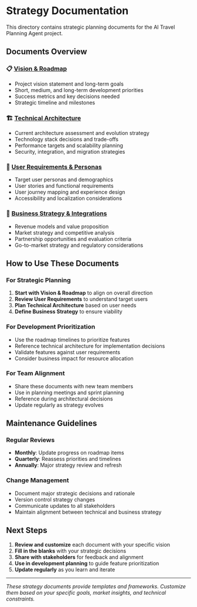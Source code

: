 # Strategy Documentation

This directory contains strategic planning documents for the AI Travel Planning Agent project.

## Documents Overview

### 📋 [Vision & Roadmap](./vision-roadmap.md)
- Project vision statement and long-term goals
- Short, medium, and long-term development priorities
- Success metrics and key decisions needed
- Strategic timeline and milestones

### 🏗️ [Technical Architecture](./technical-architecture.md)
- Current architecture assessment and evolution strategy
- Technology stack decisions and trade-offs
- Performance targets and scalability planning
- Security, integration, and migration strategies

### 👥 [User Requirements & Personas](./user-requirements.md)
- Target user personas and demographics
- User stories and functional requirements
- User journey mapping and experience design
- Accessibility and localization considerations

### 💼 [Business Strategy & Integrations](./business-integrations.md)
- Revenue models and value proposition
- Market strategy and competitive analysis
- Partnership opportunities and evaluation criteria
- Go-to-market strategy and regulatory considerations

## How to Use These Documents

### For Strategic Planning
1. **Start with Vision & Roadmap** to align on overall direction
2. **Review User Requirements** to understand target users
3. **Plan Technical Architecture** based on user needs
4. **Define Business Strategy** to ensure viability

### For Development Prioritization
- Use the roadmap timelines to prioritize features
- Reference technical architecture for implementation decisions
- Validate features against user requirements
- Consider business impact for resource allocation

### For Team Alignment
- Share these documents with new team members
- Use in planning meetings and sprint planning
- Reference during architectural decisions
- Update regularly as strategy evolves

## Maintenance Guidelines

### Regular Reviews
- **Monthly**: Update progress on roadmap items
- **Quarterly**: Reassess priorities and timelines
- **Annually**: Major strategy review and refresh

### Change Management
- Document major strategic decisions and rationale
- Version control strategy changes
- Communicate updates to all stakeholders
- Maintain alignment between technical and business strategy

## Next Steps

1. **Review and customize** each document with your specific vision
2. **Fill in the blanks** with your strategic decisions
3. **Share with stakeholders** for feedback and alignment
4. **Use in development planning** to guide feature prioritization
5. **Update regularly** as you learn and iterate

---

*These strategy documents provide templates and frameworks. Customize them based on your specific goals, market insights, and technical constraints.*